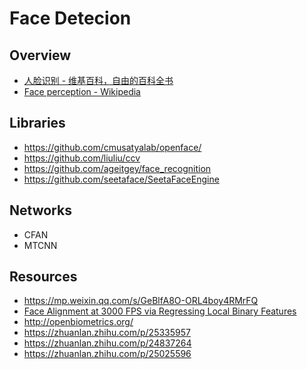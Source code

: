 # Face Detecion


## Overview

- [人脸识别 - 维基百科，自由的百科全书](https://zh.wikipedia.org/wiki/%E4%BA%BA%E8%84%B8%E8%AF%86%E5%88%AB)
- [Face perception - Wikipedia](https://en.wikipedia.org/wiki/Face_perception)


## Libraries

- https://github.com/cmusatyalab/openface/
- https://github.com/liuliu/ccv
- https://github.com/ageitgey/face_recognition
- https://github.com/seetaface/SeetaFaceEngine


## Networks

- CFAN
- MTCNN


## Resources

- https://mp.weixin.qq.com/s/GeBlfA8O-ORL4boy4RMrFQ
- [Face Alignment at 3000 FPS via Regressing Local Binary Features](http://www.jiansun.org/papers/CVPR14_FaceAlignment.pdf)
- http://openbiometrics.org/
- https://zhuanlan.zhihu.com/p/25335957
- https://zhuanlan.zhihu.com/p/24837264
- https://zhuanlan.zhihu.com/p/25025596
